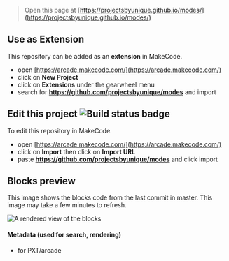  


> Open this page at [https://projectsbyunique.github.io/modes/](https://projectsbyunique.github.io/modes/)

## Use as Extension

This repository can be added as an **extension** in MakeCode.

* open [https://arcade.makecode.com/](https://arcade.makecode.com/)
* click on **New Project**
* click on **Extensions** under the gearwheel menu
* search for **https://github.com/projectsbyunique/modes** and import

## Edit this project ![Build status badge](https://github.com/projectsbyunique/modes/workflows/MakeCode/badge.svg)

To edit this repository in MakeCode.

* open [https://arcade.makecode.com/](https://arcade.makecode.com/)
* click on **Import** then click on **Import URL**
* paste **https://github.com/projectsbyunique/modes** and click import

## Blocks preview

This image shows the blocks code from the last commit in master.
This image may take a few minutes to refresh.

![A rendered view of the blocks](https://github.com/projectsbyunique/modes/raw/master/.github/makecode/blocks.png)

#### Metadata (used for search, rendering)

* for PXT/arcade
<script src="https://makecode.com/gh-pages-embed.js"></script><script>makeCodeRender("{{ site.makecode.home_url }}", "{{ site.github.owner_name }}/{{ site.github.repository_name }}");</script>
